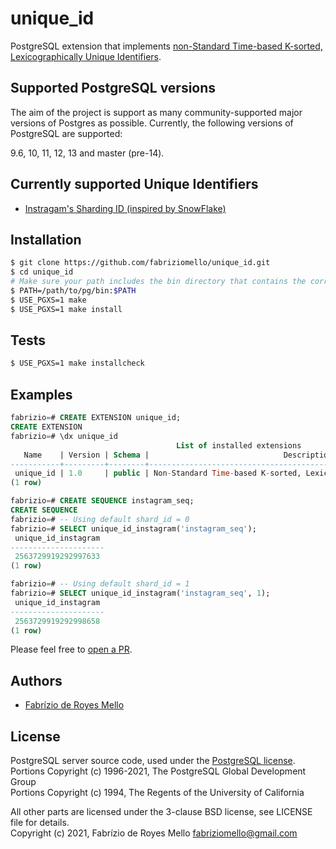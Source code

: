 # unique_id
PostgreSQL extension that implements [non-Standard Time-based K-sorted, Lexicographically Unique Identifiers](https://github.com/uuid6/uuid6-ietf-draft/blob/master/research/sortable-id-comparisons.md).

## Supported PostgreSQL versions

The aim of the project is support as many community-supported major versions of Postgres as possible. Currently, the following versions of PostgreSQL are supported:

9.6, 10, 11, 12, 13 and master (pre-14).

## Currently supported Unique Identifiers

 - [Instragam's Sharding ID (inspired by SnowFlake)](https://github.com/uuid6/uuid6-ietf-draft/blob/master/research/sortable-id-comparisons.md#name-instagrams-sharding-id-inspired-by-snowflake)


## Installation

```bash
$ git clone https://github.com/fabriziomello/unique_id.git
$ cd unique_id
# Make sure your path includes the bin directory that contains the correct `pg_config`
$ PATH=/path/to/pg/bin:$PATH
$ USE_PGXS=1 make
$ USE_PGXS=1 make install
```

## Tests

```bash
$ USE_PGXS=1 make installcheck
```

## Examples

```sql
fabrizio=# CREATE EXTENSION unique_id;
CREATE EXTENSION
fabrizio=# \dx unique_id
                                     List of installed extensions
   Name    | Version | Schema |                              Description                               
-----------+---------+--------+------------------------------------------------------------------------
 unique_id | 1.0     | public | Non-Standard Time-based K-sorted, Lexicographically Unique Identifiers
(1 row)

fabrizio=# CREATE SEQUENCE instagram_seq;
CREATE SEQUENCE
fabrizio=# -- Using default shard_id = 0
fabrizio=# SELECT unique_id_instagram('instagram_seq');
 unique_id_instagram 
---------------------
 2563729919292997633
(1 row)

fabrizio=# -- Using default shard_id = 1
fabrizio=# SELECT unique_id_instagram('instagram_seq', 1);
 unique_id_instagram 
---------------------
 2563729919292998658
(1 row)
```
Please feel free to [open a PR](https://github.com/fabriziomello/unique_id/pull/new/master).

## Authors

- [Fabrízio de Royes Mello](mailto:fabriziomello@gmail.com)

## License

PostgreSQL server source code, used under the [PostgreSQL license](https://www.postgresql.org/about/licence/).<br>
Portions Copyright (c) 1996-2021, The PostgreSQL Global Development Group<br>
Portions Copyright (c) 1994, The Regents of the University of California

All other parts are licensed under the 3-clause BSD license, see LICENSE file for details.<br>
Copyright (c) 2021, Fabrízio de Royes Mello <fabriziomello@gmail.com>
